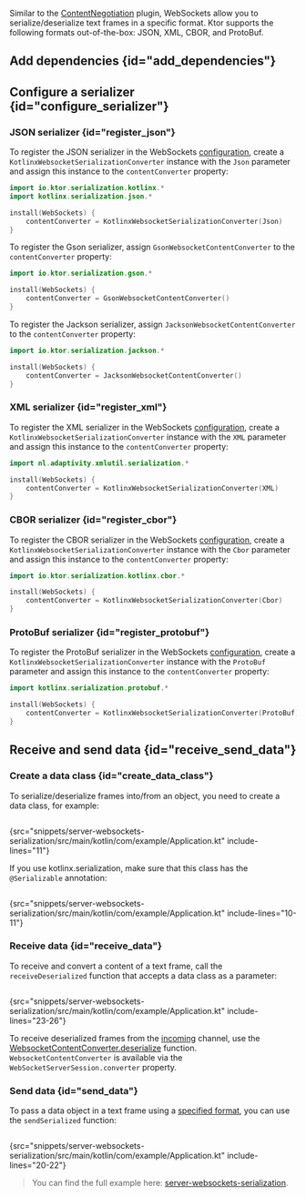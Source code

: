 [//]: # (title: WebSockets serialization)

<show-structure for="chapter" depth="2"/>

<tldr>
<var name="example_name" value="server-websockets-serialization"/>
<include from="lib.topic" element-id="download_example"/>
</tldr>

Similar to the [ContentNegotiation](server-serialization.md) plugin, WebSockets allow you to serialize/deserialize text frames in a specific format. Ktor supports the following formats out-of-the-box: JSON, XML, CBOR, and ProtoBuf.


## Add dependencies {id="add_dependencies"}

<include from="server-serialization.md" element-id="add_serialization_dependency"/>


## Configure a serializer {id="configure_serializer"}

### JSON serializer {id="register_json"}

<tabs group="json-libraries">
<tab title="kotlinx.serialization" group-key="kotlinx">

To register the JSON serializer in the WebSockets [configuration](server-websockets.md#configure), create a `KotlinxWebsocketSerializationConverter` instance with the `Json` parameter and assign this instance to the `contentConverter` property:

```kotlin
import io.ktor.serialization.kotlinx.*
import kotlinx.serialization.json.*

install(WebSockets) {
    contentConverter = KotlinxWebsocketSerializationConverter(Json)
}
```

</tab>
<tab title="Gson" group-key="gson">

To register the Gson serializer, assign `GsonWebsocketContentConverter` to the `contentConverter` property:
```kotlin
import io.ktor.serialization.gson.*

install(WebSockets) {
    contentConverter = GsonWebsocketContentConverter()
}
```


</tab>
<tab title="Jackson" group-key="jackson">

To register the Jackson serializer, assign `JacksonWebsocketContentConverter` to the `contentConverter` property:

```kotlin
import io.ktor.serialization.jackson.*

install(WebSockets) {
    contentConverter = JacksonWebsocketContentConverter()
}
```

</tab>
</tabs>



### XML serializer {id="register_xml"}

To register the XML serializer in the WebSockets [configuration](server-websockets.md#configure), create a `KotlinxWebsocketSerializationConverter` instance with the `XML` parameter and assign this instance to the `contentConverter` property:
```kotlin
import nl.adaptivity.xmlutil.serialization.*

install(WebSockets) {
    contentConverter = KotlinxWebsocketSerializationConverter(XML)
}
```


### CBOR serializer {id="register_cbor"}
To register the CBOR serializer in the WebSockets [configuration](server-websockets.md#configure), create a `KotlinxWebsocketSerializationConverter` instance with the `Cbor` parameter and assign this instance to the `contentConverter` property:

```kotlin
import io.ktor.serialization.kotlinx.cbor.*

install(WebSockets) {
    contentConverter = KotlinxWebsocketSerializationConverter(Cbor)
}
```

### ProtoBuf serializer {id="register_protobuf"}
To register the ProtoBuf serializer in the WebSockets [configuration](server-websockets.md#configure), create a `KotlinxWebsocketSerializationConverter` instance with the `ProtoBuf` parameter and assign this instance to the `contentConverter` property:

```kotlin
import kotlinx.serialization.protobuf.*

install(WebSockets) {
    contentConverter = KotlinxWebsocketSerializationConverter(ProtoBuf)
}
```


## Receive and send data {id="receive_send_data"}

### Create a data class {id="create_data_class"}
To serialize/deserialize frames into/from an object, you need to create a data class, for example:
```kotlin
```
{src="snippets/server-websockets-serialization/src/main/kotlin/com/example/Application.kt" include-lines="11"}

If you use kotlinx.serialization, make sure that this class has the `@Serializable` annotation:
```kotlin
```
{src="snippets/server-websockets-serialization/src/main/kotlin/com/example/Application.kt" include-lines="10-11"}

### Receive data {id="receive_data"}
To receive and convert a content of a text frame, call the `receiveDeserialized` function that accepts a data class as a parameter:
```kotlin
```
{src="snippets/server-websockets-serialization/src/main/kotlin/com/example/Application.kt" include-lines="23-26"}

To receive deserialized frames from the [incoming](server-websockets.md#api-overview) channel, use the [WebsocketContentConverter.deserialize](https://api.ktor.io/ktor-shared/ktor-serialization/io.ktor.serialization/-websocket-content-converter/deserialize.html) function. `WebsocketContentConverter` is available via the `WebSocketServerSession.converter` property.

### Send data {id="send_data"}
To pass a data object in a text frame using a [specified format](#configure_serializer), you can use the `sendSerialized` function:

```kotlin
```
{src="snippets/server-websockets-serialization/src/main/kotlin/com/example/Application.kt" include-lines="20-22"}

> You can find the full example here: [server-websockets-serialization](https://github.com/ktorio/ktor-documentation/tree/%ktor_version%/codeSnippets/snippets/server-websockets-serialization).
